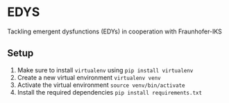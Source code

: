 # EDYS

Tackling emergent dysfunctions (EDYs) in cooperation with Fraunhofer-IKS

## Setup
1. Make sure to install `virtualenv` using `pip install virtualenv`  
2. Create a new virtual environment `virtualenv venv`
3. Activate the virtual environment `source venv/bin/activate`
4. Install the required dependencies `pip install requirements.txt`

## 

